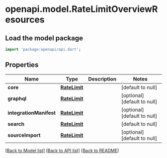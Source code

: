 # openapi.model.RateLimitOverviewResources

## Load the model package
```dart
import 'package:openapi/api.dart';
```

## Properties
Name | Type | Description | Notes
------------ | ------------- | ------------- | -------------
**core** | [**RateLimit**](RateLimit.md) |  | [default to null]
**graphql** | [**RateLimit**](RateLimit.md) |  | [optional] [default to null]
**integrationManifest** | [**RateLimit**](RateLimit.md) |  | [optional] [default to null]
**search** | [**RateLimit**](RateLimit.md) |  | [default to null]
**sourceImport** | [**RateLimit**](RateLimit.md) |  | [optional] [default to null]

[[Back to Model list]](../README.md#documentation-for-models) [[Back to API list]](../README.md#documentation-for-api-endpoints) [[Back to README]](../README.md)


